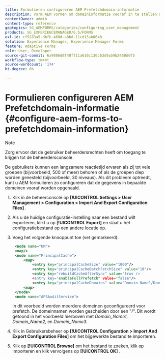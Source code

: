 ```yaml
---
title: Formulieren configureren AEM Prefetchdomain-informatie
description: Vorm AEM vormen om domeininformatie vooraf in te stellen als u een langzamere reactietijd wegens diep genestelde groepen ervaart of als u een lid van vele groepen bent.
contentOwner: admin
content-type: reference
geptopics: SG_AEMFORMS/categories/configuring_user_management
products: SG_EXPERIENCEMANAGER/6.5/FORMS
exl-id: cf5283a5-dbfb-460d-a8bd-11cd15ab8640
solution: Experience Manager, Experience Manager Forms
feature: Adaptive Forms
role: User, Developer
source-git-commit: 6a9806d8f40f711a610c130c63d9ab9b2460d075
workflow-type: tm+mt
source-wordcount: '174'
ht-degree: 0%

---
```


# Formulieren configureren AEM Prefetchdomain-informatie {#configure-aem-forms-to-prefetchdomain-information}

>[!NOTE]
> 
> Zorg ervoor dat de gebruiker beheerdersrechten heeft om toegang te krijgen tot de beheerdersconsole.

De gebruikers kunnen een langzamere reactietijd ervaren als zij tot vele groepen (bijvoorbeeld, 500 of meer) behoren of als de groepen diep worden genesteld (bijvoorbeeld, 30 niveaus). Als dit probleem optreedt, kunt u AEM formulieren zo configureren dat de gegevens in bepaalde domeinen vooraf worden opgehaald.

1. Klik in de beheerconsole op **[!UICONTROL Settings > User Management > Configuration > Import And Export Configuration Files]** .
1. Als u de huidige configuratie-instelling naar een bestand wilt exporteren, klikt u op **[!UICONTROL Export]** en slaat u het configuratiebestand op een andere locatie op.
1. Voeg het volgende knooppunt toe (vet gemarkeerd):

   ```xml
    <node name="UM">
    <map/>
    <node name="PrincipalCache">
        <map>
            <entry key="principalCacheSize" value="1000"/>
            <entry key="principalCacheBatchFetchSize" value="10"/>
            <entry key="rebuildCacheAfterSync" value="true />
            <entry key="enableFullPrefetch" value="false"/>
            <entry key="principalCacheDomains" value="Domain_Name1/Domain_Name2/Domain_Name3"/>
        <map>
    </node>
    <node name="APSAuditService">
   ```

   In dit voorbeeld worden meerdere domeinen geconfigureerd voor prefetch. De domeinnamen worden gescheiden door een &quot;/&quot;. Dit wordt getoond in het voorbeeld hierboven met *Domain_Name1*, *Domain_Name2*, en *Domain_Name3*.

1. Klik in Gebruikersbeheer op **[!UICONTROL Configuration > Import And Export Configuration Files]** om het bijgewerkte bestand te importeren.
1. Klik op **[!UICONTROL Browse]** om het bestand te zoeken, klik op Importeren en klik vervolgens op **[!UICONTROL OK]** .

